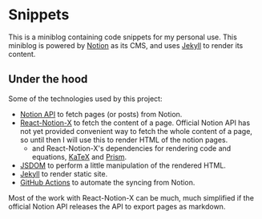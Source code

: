# Snippets

This is a miniblog containing code snippets for my personal use. This miniblog is powered by [Notion](https://notion.so/) as its CMS, and uses [Jekyll](https://jekyllrb.com/) to render its content.

## Under the hood

Some of the technologies used by this project:

- [Notion API](https://developers.notion.com/) to fetch pages (or posts) from Notion.
- [React-Notion-X](https://github.com/NotionX/react-notion-x) to fetch the content of a page. Official Notion API has not yet provided convenient way to fetch the whole content of a page, so until then I will use this to render HTML of the notion pages.
  - and React-Notion-X's dependencies for rendering code and equations, [KaTeX](https://katex.org/) and [Prism](https://prismjs.com/).
- [JSDOM](https://github.com/jsdom/jsdom) to perform a little manipulation of the rendered HTML.
- [Jekyll](https://jekyllrb.com/) to render static site.
- [GitHub Actions](https://docs.github.com/en/actions) to automate the syncing from Notion.

Most of the work with React-Notion-X can be much, much simplified if the official Notion API releases the API to export pages as markdown.
